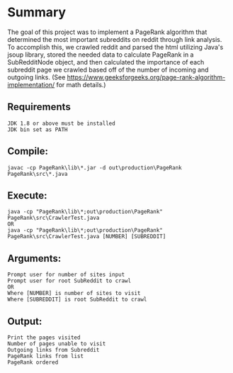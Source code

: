 # Summary
The goal of this project was to implement a PageRank algorithm that determined the most important subreddits
on reddit through link analysis. To accomplish this, we crawled reddit and parsed the html utilizing Java's 
jsoup library, stored the needed data to calculate PageRank in a SubRedditNode object, and then calculated the 
importance of each subreddit page we crawled based off of the number of incoming and outgoing links. (See 
https://www.geeksforgeeks.org/page-rank-algorithm-implementation/ for math details.) 
    
## Requirements
    JDK 1.8 or above must be installed
    JDK bin set as PATH
    
## Compile:
    javac -cp PageRank\lib\*.jar -d out\production\PageRank PageRank\src\*.java
    
## Execute:
    java -cp "PageRank\lib\*;out\production\PageRank" PageRank\src\CrawlerTest.java
    OR 
    java -cp "PageRank\lib\*;out\production\PageRank" PageRank\src\CrawlerTest.java [NUMBER] [SUBREDDIT]
    
## Arguments:
    Prompt user for number of sites input
    Prompt user for root SubReddit to crawl
    OR
    Where [NUMBER] is number of sites to visit
    Where [SUBREDDIT] is root SubReddit to crawl 
    
## Output:
    Print the pages visited
    Number of pages unable to visit
    Outgoing links from Subreddit
    PageRank links from list
    PageRank ordered
